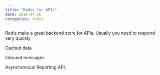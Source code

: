 ```yaml
---
title: "Redis for APIs"
date: 2016-07-26
categories: redis
---
```


Redis make a great backend store for APIs.  Usually you need to respond very quickly


Cached data


Inbound messages


Asynchronous Reporting API.